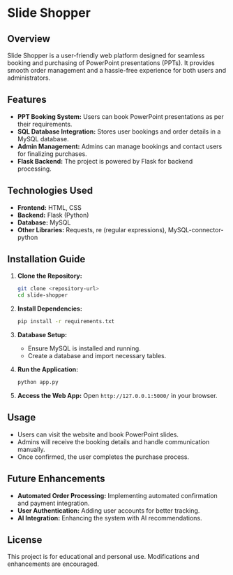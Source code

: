 # Slide Shopper

## Overview
Slide Shopper is a user-friendly web platform designed for seamless booking and purchasing of PowerPoint presentations (PPTs). It provides smooth order management and a hassle-free experience for both users and administrators.

## Features
- **PPT Booking System:** Users can book PowerPoint presentations as per their requirements.
- **SQL Database Integration:** Stores user bookings and order details in a MySQL database.
- **Admin Management:** Admins can manage bookings and contact users for finalizing purchases.
- **Flask Backend:** The project is powered by Flask for backend processing.

## Technologies Used
- **Frontend:** HTML, CSS
- **Backend:** Flask (Python)
- **Database:** MySQL
- **Other Libraries:** Requests, re (regular expressions), MySQL-connector-python

## Installation Guide

1. **Clone the Repository:**
   ```sh
   git clone <repository-url>
   cd slide-shopper
   ```

2. **Install Dependencies:**
   ```sh
   pip install -r requirements.txt
   ```

3. **Database Setup:**
   - Ensure MySQL is installed and running.
   - Create a database and import necessary tables.

4. **Run the Application:**
   ```sh
   python app.py
   ```

5. **Access the Web App:**
   Open `http://127.0.0.1:5000/` in your browser.

## Usage
- Users can visit the website and book PowerPoint slides.
- Admins will receive the booking details and handle communication manually.
- Once confirmed, the user completes the purchase process.

## Future Enhancements
- **Automated Order Processing:** Implementing automated confirmation and payment integration.
- **User Authentication:** Adding user accounts for better tracking.
- **AI Integration:** Enhancing the system with AI recommendations.

## License
This project is for educational and personal use. Modifications and enhancements are encouraged.

